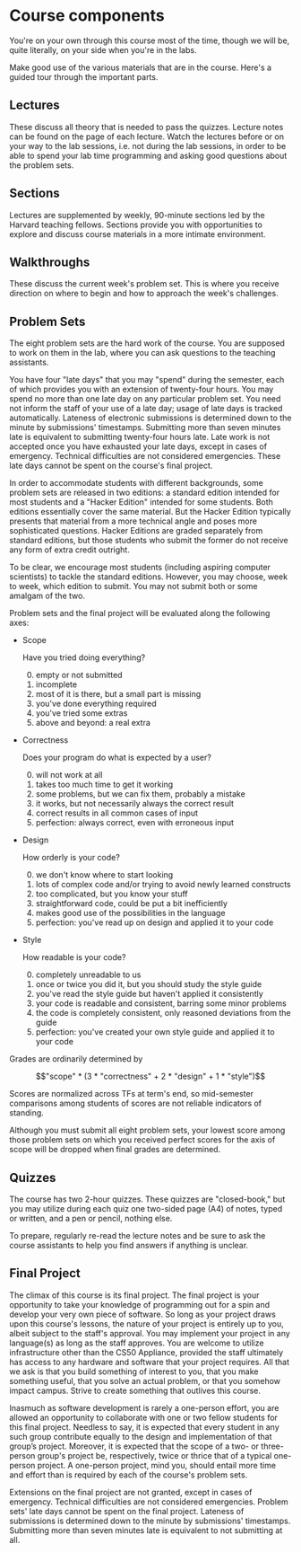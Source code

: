 # Course components

You're on your own through this course most of the time, though we will be,
quite literally, on your side when you're in the labs.

Make good use of the various materials that are in the course. Here's a guided
tour through the important parts.

## Lectures

These discuss all theory that is needed to pass the quizzes. Lecture notes can
be found on the page of each lecture. Watch the lectures before or on your way
to the lab sessions, i.e. not during the lab sessions, in order to be able to
spend your lab time programming and asking good questions about the problem
sets.

## Sections

Lectures are supplemented by weekly, 90-minute sections led by the Harvard
teaching fellows. Sections provide you with opportunities to explore and
discuss course materials in a more intimate environment.

## Walkthroughs

These discuss the current week's problem set. This is where you receive
direction on where to begin and how to approach the week's challenges.

## Problem Sets

The eight problem sets are the hard work of the course. You are supposed to
work on them in the lab, where you can ask questions to the teaching assistants.

You have four "late days" that you may "spend" during the semester, each of
which provides you with an extension of twenty-four hours. You may spend no
more than one late day on any particular problem set. You need not inform the
staff of your use of a late day; usage of late days is tracked automatically.
Lateness of electronic submissions is determined down to the minute by
submissions' timestamps. Submitting more than seven minutes late is equivalent
to submitting twenty-four hours late. Late work is not accepted once you have
exhausted your late days, except in cases of emergency. Technical difficulties
are not considered emergencies. These late days cannot be spent on the
course's final project.

In order to accommodate students with different backgrounds, some problem sets
are released in two editions: a standard edition intended for most students
and a "Hacker Edition" intended for some students. Both editions essentially
cover the same material. But the Hacker Edition typically presents that
material from a more technical angle and poses more sophisticated questions.
Hacker Editions are graded separately from standard editions, but those
students who submit the former do not receive any form of extra credit
outright.

To be clear, we encourage most students (including aspiring computer
scientists) to tackle the standard editions. However, you may choose, week to
week, which edition to submit. You may not submit both or some amalgam of the
two.

Problem sets and the final project will be evaluated along the following axes:

* Scope

	Have you tried doing everything?

	0. empty or not submitted
	1. incomplete
	2. most of it is there, but a small part is missing
	3. you've done everything required
	4. you've tried some extras
	5. above and beyond: a real extra

* Correctness

	Does your program do what is expected by a user?

	0. will not work at all
	1. takes too much time to get it working
	2. some problems, but we can fix them, probably a mistake
	3. it works, but not necessarily always the correct result
	4. correct results in all common cases of input
	5. perfection: always correct, even with erroneous input

* Design

	How orderly is your code?

	0. we don't know where to start looking
	1. lots of complex code and/or trying to avoid newly learned constructs
	2. too complicated, but you know your stuff
	3. straightforward code, could be put a bit inefficiently
	4. makes good use of the possibilities in the language
	5. perfection: you've read up on design and applied it to your code

* Style

	How readable is your code?

	0. completely unreadable to us
	1. once or twice you did it, but you should study the style guide
	2. you've read the style guide but haven't applied it consistently
	3. your code is readable and consistent, barring some minor problems
	4. the code is completely consistent, only reasoned deviations from the guide
	5. perfection: you've created your own style guide and applied it to your code

Grades are ordinarily determined by

$$"scope" * (3 * "correctness" + 2 * "design" + 1 * "style")$$

Scores are normalized across TFs at term's end, so mid-semester comparisons
among students of scores are not reliable indicators of standing.

Although you must submit all eight problem sets, your lowest score among those
problem sets on which you received perfect scores for the axis of scope will be
dropped when final grades are determined.

## Quizzes

The course has two 2-hour quizzes. These quizzes are "closed-book," but you
may utilize during each quiz one two-sided page (A4) of notes, typed or
written, and a pen or pencil, nothing else.

To prepare, regularly re-read the lecture notes and be sure to ask the course
assistants to help you find answers if anything is unclear.

## Final Project

The climax of this course is its final project. The final project is your
opportunity to take your knowledge of programming out for a spin and develop
your very own piece of software. So long as your project draws upon this
course's lessons, the nature of your project is entirely up to you, albeit
subject to the staff's approval. You may implement your project in any
language(s) as long as the staff approves. You are welcome to utilize
infrastructure other than the CS50 Appliance, provided the staff ultimately
has access to any hardware and software that your project requires. All that
we ask is that you build something of interest to you, that you make something
useful, that you solve an actual problem, or that you somehow impact campus.
Strive to create something that outlives this course.

Inasmuch as software development is rarely a one-person effort, you are
allowed an opportunity to collaborate with one or two fellow students for this
final project. Needless to say, it is expected that every student in any such
group contribute equally to the design and implementation of that group’s
project. Moreover, it is expected that the scope of a two- or three-person
group's project be, respectively, twice or thrice that of a typical one-person
project. A one-person project, mind you, should entail more time and effort
than is required by each of the course's problem sets.

Extensions on the final project are not granted, except in cases of emergency.
Technical difficulties are not considered emergencies. Problem sets' late days
cannot be spent on the final project. Lateness of submissions is determined
down to the minute by submissions' timestamps. Submitting more than seven
minutes late is equivalent to not submitting at all.
